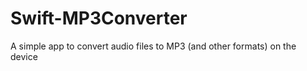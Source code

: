 # Swift-MP3Converter
A simple app to convert audio files to MP3 (and other formats) on the device


